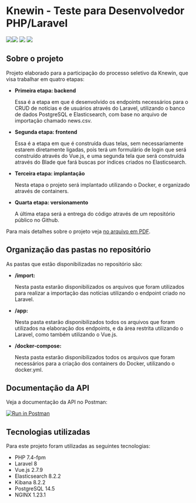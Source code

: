 # Knewin - Teste para Desenvolvedor PHP/Laravel

![](https://img.shields.io/github/languages/count/johny83br/knewin?color=%2304D361)[![](https://img.shields.io/github/last-commit/johny83br/knewin)](https://github.com/johny83br/knewin/commits/main) ![](https://img.shields.io/github/repo-size/johny83br/knewin) ![](https://img.shields.io/badge/license-MIT-brightgreen) 

## Sobre o projeto

Projeto elaborado para a participação do processo seletivo da Knewin, que visa trabalhar em quatro etapas:

- **Primeira etapa: backend**

  Essa é a etapa em que é desenvolvido os endpoints necessários para o CRUD de notícias e de usuários através do Laravel, utilizando o banco de dados PostgreSQL e Elasticsearch, com base no arquivo de importação chamado news.csv.

- **Segunda etapa: frontend**

  Essa é a etapa em que é construída duas telas, sem necessariamente estarem diretamente ligadas, pois terá um formulário de login que será construído através do Vue.js, e uma segunda tela que será construída através do Blade que fará buscas por índices criados no Elasticsearch.

- **Terceira etapa: implantação**

  Nesta etapa o projeto será implantado utilizando o Docker, e organizado através de containers.

- **Quarta etapa: versionamento**

  A última etapa será a entrega do código através de um repositório público no Github.

Para mais detalhes sobre o projeto veja [no arquivo em PDF](desafio.pdf).

## Organização das pastas no repositório

As pastas que estão disponibilizadas no repositório são:

- **/import:**

  Nesta pasta estarão disponibilizados os arquivos que foram utilizados para realizar a importação das notícias utilizando o endpoint criado no Laravel.

- **/app:**

  Nesta pasta estarão disponibilizados todos os arquivos que foram utilizados na elaboração dos endpoints, e da área restrita utilizando o Laravel, como também utilizando o Vue.js.

- **/docker-compose:**

  Nesta pasta estarão disponibilizados todos os arquivos que foram necessários para a criação dos containers do Docker, utilizando o docker.yml.

## Documentação da API

Veja a documentação da API no Postman:

[![Run in Postman](https://run.pstmn.io/button.svg)](https://app.getpostman.com/run-collection/5965827f46575bb189f8?action=collection%2Fimport)

## Tecnologias utilizadas

Para este projeto foram utilizadas as seguintes tecnologias:

- PHP 7.4-fpm
- Laravel 8
- Vue.js 2.7.9
- Elasticsearch 8.2.2
- Kibana 8.2.2
- PostgreSQL 14.5
- NGINX 1.23.1
